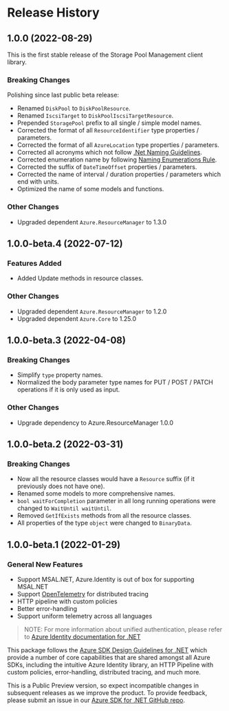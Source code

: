 # Release History

## 1.0.0 (2022-08-29)

This is the first stable release of the Storage Pool Management client library.

### Breaking Changes

Polishing since last public beta release:
- Renamed `DiskPool` to `DiskPoolResource`.
- Renamed `IscsiTarget` to `DiskPoolIscsiTargetResource`.
- Prepended `StoragePool` prefix to all single / simple model names.
- Corrected the format of all `ResourceIdentifier` type properties / parameters.
- Corrected the format of all `AzureLocation` type properties / parameters.
- Corrected all acronyms which not follow [.Net Naming Guidelines](https://docs.microsoft.com/dotnet/standard/design-guidelines/naming-guidelines).
- Corrected enumeration name by following [Naming Enumerations Rule](https://docs.microsoft.com/dotnet/standard/design-guidelines/names-of-classes-structs-and-interfaces#naming-enumerations).
- Corrected the suffix of `DateTimeOffset` properties / parameters.
- Corrected the name of interval / duration properties / parameters which end with units.
- Optimized the name of some models and functions.

### Other Changes

- Upgraded dependent `Azure.ResourceManager` to 1.3.0

## 1.0.0-beta.4 (2022-07-12)

### Features Added

- Added Update methods in resource classes.

### Other Changes

- Upgraded dependent `Azure.ResourceManager` to 1.2.0
- Upgraded dependent `Azure.Core` to 1.25.0

## 1.0.0-beta.3 (2022-04-08)

### Breaking Changes

- Simplify `type` property names.
- Normalized the body parameter type names for PUT / POST / PATCH operations if it is only used as input.

### Other Changes

- Upgrade dependency to Azure.ResourceManager 1.0.0

## 1.0.0-beta.2 (2022-03-31)

### Breaking Changes

- Now all the resource classes would have a `Resource` suffix (if it previously does not have one).
- Renamed some models to more comprehensive names.
- `bool waitForCompletion` parameter in all long running operations were changed to `WaitUntil waitUntil`.
- Removed `GetIfExists` methods from all the resource classes.
- All properties of the type `object` were changed to `BinaryData`.

## 1.0.0-beta.1 (2022-01-29)

### General New Features

- Support MSAL.NET, Azure.Identity is out of box for supporting MSAL.NET
- Support [OpenTelemetry](https://opentelemetry.io/) for distributed tracing
- HTTP pipeline with custom policies
- Better error-handling
- Support uniform telemetry across all languages

> NOTE: For more information about unified authentication, please refer to [Azure Identity documentation for .NET](https://docs.microsoft.com//dotnet/api/overview/azure/identity-readme?view=azure-dotnet)

This package follows the [Azure SDK Design Guidelines for .NET](https://azure.github.io/azure-sdk/dotnet_introduction.html) which provide a number of core capabilities that are shared amongst all Azure SDKs, including the intuitive Azure Identity library, an HTTP Pipeline with custom policies, error-handling, distributed tracing, and much more.

This is a Public Preview version, so expect incompatible changes in subsequent releases as we improve the product. To provide feedback, please submit an issue in our [Azure SDK for .NET GitHub repo](https://github.com/Azure/azure-sdk-for-net/issues).
